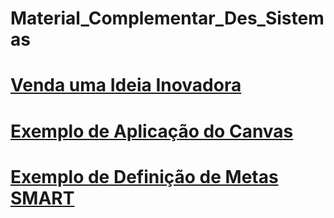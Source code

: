 # Material_Complementar_Des_Sistemas

# [Venda uma Ideia Inovadora](https://docs.google.com/presentation/d/1TkfwgcsNGeerctfWxV0DbTlnn8ujM0KY8OKwtzRSOeg/edit?usp=sharing)
# [Exemplo de Aplicação do Canvas](https://docs.google.com/document/d/1cvaQ5LMnclyIWeka_fNDWIJvEYUQM8NaEPeOaLq9Z1w/edit?usp=sharing)
# [Exemplo de Definição de Metas SMART](https://docs.google.com/document/d/1WCmLqn36Wjv9leOliRW7zueQnE_I941Jhsq8vxJWRkw/edit?usp=sharing)



